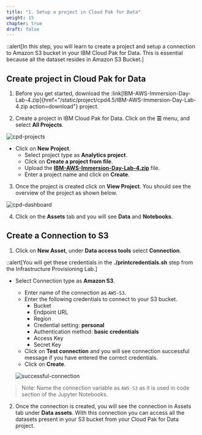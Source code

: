 ```yaml
---
title: "1. Setup a project in Cloud Pak for Data"
weight: 15
chapter: true
draft: false
---
```


<link rel=stylesheet href=https://cdn.jsdelivr.net/npm/hamburger-menu@0.3/dist/hamburger-menu.min.css>

<script src=https://cdn.jsdelivr.net/npm/jquery@3.6/dist/jquery.min.js></script>
<script src=https://cdn.jsdelivr.net/npm/hamburger-menu@0.3/dist/hamburger-menu.min.js></script>

::alert[In this step, you will learn to create a project and setup a connection to Amazon S3 bucket in your IBM Cloud Pak for Data. This is essential because all the dataset resides in Amazon S3 Bucket.]

## Create project in Cloud Pak for Data

1. Before you get started, download the :link[IBM-AWS-Immersion-Day-Lab-4.zip]{href="/static/project/cpd4.5/IBM-AWS-Immersion-Day-Lab-4.zip action=download"} project.

2. Create a project in IBM Cloud Pak for Data. Click on the <b>&#9776;</b> menu, and select **All Projects**.

![cpd-projects](/static/images/50_low_no_code_ml_Lab/cpd-all-projects.png?classes=shadow)

- Click on **New Project**.
  - Select project type as **Analytics project**.
  - Click on **Create a project from file**.
  - Upload the **[IBM-AWS-Immersion-Day-Lab-4.zip](/project/cpd4.5/IBM-AWS-Immersion-Day-Lab-4.zip)** file.
  - Enter a project name and click on **Create**.

3. Once the project is created click on **View Project**. You should see the overview of the project as shown below.

![cpd-dashboard](/static/images/50_low_no_code_ml_Lab/cpd-project.png?classes=shadow)

4. Click on the **Assets** tab and you will see **Data** and **Notebooks**.

## Create a Connection to S3

1. Click on **New Asset**, under **Data access tools** select **Connection**.

::alert[You will get these credentials in the **./printcredentials.sh** step from the Infrastructure Provisioning Lab.]

- Select Connection type as **Amazon S3**.
  - Enter name of the connection as `AWS-S3`.
  - Enter the following credentials to connect to your S3 bucket.
    - Bucket
    - Endpoint URL
    - Region
    - Credential setting: **personal**
    - Authentication method: **basic credentials**
    - Access Key
    - Secret Key
  - Click on **Test connection** and you will see connection successful message if you have entered the correct credentials.
  - Click on **Create**.

  ![successful-connection](/static/images/50_low_no_code_ml_Lab/connection-successful.png?classes=shadow)

> Note: Name the connection variable as `AWS-S3` as it is used in code section of the Jupyter Notebooks.

2. Once the connection is created, you will see the connection in Assets tab under **Data assets**. With this connection you can access all the datasets present in your S3 bucket from your Cloud Pak for Data project.